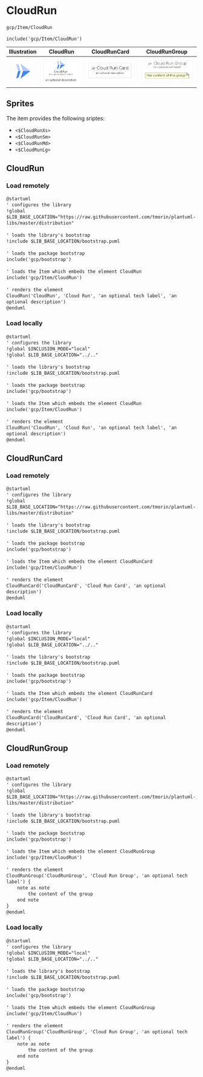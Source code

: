 # CloudRun


```text
gcp/Item/CloudRun
```

```text
include('gcp/Item/CloudRun')
```



| Illustration | CloudRun | CloudRunCard | CloudRunGroup |
| :---: | :---: | :---: | :---: |
| ![illustration for Illustration](../../gcp/Item/CloudRun.png) | ![illustration for CloudRun](../../gcp/Item/CloudRun.Local.png) | ![illustration for CloudRunCard](../../gcp/Item/CloudRunCard.Local.png) | ![illustration for CloudRunGroup](../../gcp/Item/CloudRunGroup.Local.png) |



## Sprites
The item provides the following sriptes:

- `<$CloudRunXs>`
- `<$CloudRunSm>`
- `<$CloudRunMd>`
- `<$CloudRunLg>`





## CloudRun

### Load remotely
```plantuml
@startuml
' configures the library
!global $LIB_BASE_LOCATION="https://raw.githubusercontent.com/tmorin/plantuml-libs/master/distribution"

' loads the library's bootstrap
!include $LIB_BASE_LOCATION/bootstrap.puml

' loads the package bootstrap
include('gcp/bootstrap')

' loads the Item which embeds the element CloudRun
include('gcp/Item/CloudRun')

' renders the element
CloudRun('CloudRun', 'Cloud Run', 'an optional tech label', 'an optional description')
@enduml
```

### Load locally
```plantuml
@startuml
' configures the library
!global $INCLUSION_MODE="local"
!global $LIB_BASE_LOCATION="../.."

' loads the library's bootstrap
!include $LIB_BASE_LOCATION/bootstrap.puml

' loads the package bootstrap
include('gcp/bootstrap')

' loads the Item which embeds the element CloudRun
include('gcp/Item/CloudRun')

' renders the element
CloudRun('CloudRun', 'Cloud Run', 'an optional tech label', 'an optional description')
@enduml
```

## CloudRunCard

### Load remotely
```plantuml
@startuml
' configures the library
!global $LIB_BASE_LOCATION="https://raw.githubusercontent.com/tmorin/plantuml-libs/master/distribution"

' loads the library's bootstrap
!include $LIB_BASE_LOCATION/bootstrap.puml

' loads the package bootstrap
include('gcp/bootstrap')

' loads the Item which embeds the element CloudRunCard
include('gcp/Item/CloudRun')

' renders the element
CloudRunCard('CloudRunCard', 'Cloud Run Card', 'an optional description')
@enduml
```

### Load locally
```plantuml
@startuml
' configures the library
!global $INCLUSION_MODE="local"
!global $LIB_BASE_LOCATION="../.."

' loads the library's bootstrap
!include $LIB_BASE_LOCATION/bootstrap.puml

' loads the package bootstrap
include('gcp/bootstrap')

' loads the Item which embeds the element CloudRunCard
include('gcp/Item/CloudRun')

' renders the element
CloudRunCard('CloudRunCard', 'Cloud Run Card', 'an optional description')
@enduml
```

## CloudRunGroup

### Load remotely
```plantuml
@startuml
' configures the library
!global $LIB_BASE_LOCATION="https://raw.githubusercontent.com/tmorin/plantuml-libs/master/distribution"

' loads the library's bootstrap
!include $LIB_BASE_LOCATION/bootstrap.puml

' loads the package bootstrap
include('gcp/bootstrap')

' loads the Item which embeds the element CloudRunGroup
include('gcp/Item/CloudRun')

' renders the element
CloudRunGroup('CloudRunGroup', 'Cloud Run Group', 'an optional tech label') {
    note as note
        the content of the group
    end note
}
@enduml
```

### Load locally
```plantuml
@startuml
' configures the library
!global $INCLUSION_MODE="local"
!global $LIB_BASE_LOCATION="../.."

' loads the library's bootstrap
!include $LIB_BASE_LOCATION/bootstrap.puml

' loads the package bootstrap
include('gcp/bootstrap')

' loads the Item which embeds the element CloudRunGroup
include('gcp/Item/CloudRun')

' renders the element
CloudRunGroup('CloudRunGroup', 'Cloud Run Group', 'an optional tech label') {
    note as note
        the content of the group
    end note
}
@enduml
```

